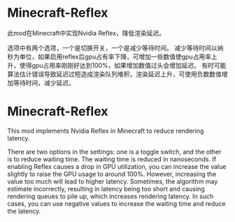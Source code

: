 ﻿# Minecraft-Reflex
此mod在Minecraft中实现Nvidia Reflex，降低渲染延迟。

选项中有两个选项，一个是切换开关，一个是减少等待时间。
减少等待时间以纳秒为单位，如果启用reflex后gpu占有率下降，可增加一些数值使gpu占用率上升，使得gpu占用率刚刚好达到100%，如果增加数值过头会增加延迟。
有时可能算法估计错误导致延迟过短造成渲染队列堆积，渲染延迟上升，可使用负数数值增加等待时间，减少延迟。
# Minecraft-Reflex
This mod implements Nvidia Reflex in Minecraft to reduce rendering latency.

There are two options in the settings: one is a toggle switch, and the other is to reduce waiting time.
The waiting time is reduced in nanoseconds. If enabling Reflex causes a drop in GPU utilization, you can increase the value slightly to raise the GPU usage to around 100%. However, increasing the value too much will lead to higher latency.
Sometimes, the algorithm may estimate incorrectly, resulting in latency being too short and causing rendering queues to pile up, which increases rendering latency. In such cases, you can use negative values to increase the waiting time and reduce the latency.
